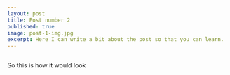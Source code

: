 ```yaml
---
layout: post
title: Post number 2
published: true
image: post-1-img.jpg
excerpt: Here I can write a bit about the post so that you can learn.
---
```


<div><img src="{{site.baseurl}}/public/images/long-img-2.jpg" alt=""></div>

So this is how it would look
